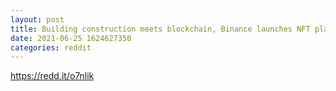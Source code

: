 ```yaml
--- 
layout: post 
title: Building construction meets blockchain, Binance launches NFT platform 
date: 2021-06-25 1624627350 
categories: reddit 
--- 
```

https://redd.it/o7nlik